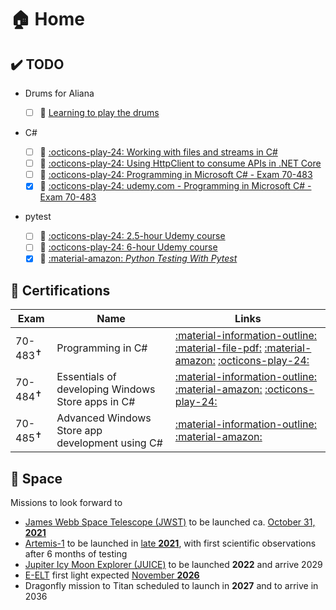 # 🏠 Home

## ✔&#xfe0f; TODO

- Drums for Aliana

    - [ ] 🥁 [Learning to play the drums](https://www.udemy.com/course/learndrums/)

- C#
    - [ ] :brain: [:octicons-play-24: Working with files and streams in C#](https://app.pluralsight.com/library/courses/csharp-working-files-streams)
    - [ ] :brain: [:octicons-play-24: Using HttpClient to consume APIs in .NET Core](https://app.pluralsight.com/library/courses/httpclient-consume-apis-dotnet-core/table-of-contents)
    - [ ] :brain: [:octicons-play-24: Programming in Microsoft C# - Exam 70-483](https://www.udemy.com/course/programming-in-microsoft-c-exam-70-483)
    - [x] :money_with_wings: [:octicons-play-24: udemy.com - Programming in Microsoft C# - Exam 70-483](https://www.udemy.com/course/programming-in-microsoft-c-exam-70-483/ "udemy.com - Programming in Microsoft C# - Exam 70-483")
- pytest
    - [ ] :money_with_wings: [:octicons-play-24: 2.5-hour Udemy course](https://www.udemy.com/course/hands-on-test-driven-development-with-python/)
    - [ ] :money_with_wings: [:octicons-play-24: 6-hour Udemy course](https://www.udemy.com/course/elegant-automation-frameworks-with-python-and-pytest/)
    - [x] :money_with_wings: [:material-amazon: _Python Testing With Pytest_](https://www.amazon.com/gp/product/B0773VRHWT)

## 🥇 Certifications

| Exam           | Name                                              | Links                                                                                                                                                                                                                                                                                                                                                                                                   |
| -------------- | ------------------------------------------------- | ------------------------------------------------------------------------------------------------------------------------------------------------------------------------------------------------------------------------------------------------------------------------------------------------------------------------------------------------------------------------------------------------------- |
| 70-483<sup title="retired">&#x271D;</sup> | Programming in C#                                 | [:material-information-outline:](https://docs.microsoft.com/en-us/learn/certifications/exams/70-483 "Exam 70-483: Programming in C# - Landing page") [:material-file-pdf:](https://query.prod.cms.rt.microsoft.com/cms/api/am/binary/RE4tiMh "Exam 70-483: Programming in C# -  Exam skills outline") [:material-amazon:](https://www.amazon.com/Exam-Ref-70-483-Programming-Miles/dp/1509306986) [:octicons-play-24:](https://www.udemy.com/course/programming-in-microsoft-c-exam-70-483/ "udemy.com - Programming in Microsoft C# - Exam 70-483") |
| 70-484<sup title="retired">&#x271D;</sup> | Essentials of developing Windows Store apps in C# | [:material-information-outline:](https://docs.microsoft.com/en-us/learn/certifications/retired-certification-exams) [:material-amazon:](https://www.amazon.com/70-484-Essentials-Developing-Windows-Store/dp/0735676844) [:octicons-play-24:](https://www.udemy.com/course/microsoft-70-484-essentials-of-developing-windows-store/ "udemy.com - Microsoft 70-484: Essentials of developing Windows Store Apps using C#")                                                                                                                                                                          |
| 70-485<sup title="retired">&#x271D;</sup> | Advanced Windows Store app development using C#   | [:material-information-outline:](https://docs.microsoft.com/en-us/learn/certifications/retired-certification-exams) [:material-amazon:](https://www.amazon.com/Exam-Ref-70-485-Advanced-Development/dp/8120349709)                                                                                                                                                                                |

## 🚀 Space

Missions to look forward to 

- [James Webb Space Telescope (JWST)](https://www.jwst.nasa.gov/) to be launched ca. [October 31, **2021**](https://www.nasa.gov/press-release/nasa-announces-new-james-webb-space-telescope-target-launch-date)
- [Artemis-1](https://www.nasa.gov/artemis-1) to be launched in [late **2021**](https://spacenews.com/first-sls-launch-now-expected-in-second-half-of-2021/), with first scientific observations after 6 months of testing
- [Jupiter Icy Moon Explorer (JUICE)](https://en.wikipedia.org/wiki/Jupiter_Icy_Moons_Explorer) to be launched **2022** and arrive 2029
- [E-ELT](https://elt.eso.org/ "European Extremely Large Telescope") first light expected [November **2026**](https://optics.org/news/11/12/24)
- Dragonfly mission to Titan scheduled to launch in **2027** and to arrive in 2036 